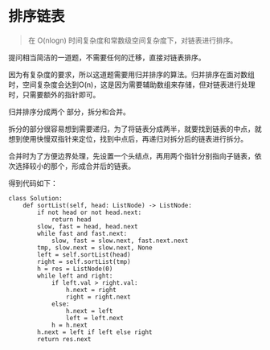 # 排序链表
> 在 O(nlogn) 时间复杂度和常数级空间复杂度下，对链表进行排序。  

提问相当简洁的一道题，不需要任何的迁移，直接对链表排序。

因为有复杂度的要求，所以这道题需要用归并排序的算法。归并排序在面对数组时，空间复杂度会达到O(n)，这是因为需要辅助数组来存储，但对链表进行处理时，只需要额外的指针即可。

归并排序分成两个 部分，拆分和合并。

拆分的部分很容易想到需要递归，为了将链表分成两半，就要找到链表的中点，就想到使用快慢双指针来定位，找到中点后，再递归对拆分后的链表进行拆分。

合并时为了方便边界处理，先设置一个头结点，再用两个指针分别指向子链表，依次选择较小的那个，形成合并后的链表。

得到代码如下：
```
class Solution:
    def sortList(self, head: ListNode) -> ListNode:
        if not head or not head.next:
            return head
        slow, fast = head, head.next
        while fast and fast.next:
            slow, fast = slow.next, fast.next.next
        tmp, slow.next = slow.next, None
        left = self.sortList(head)
        right = self.sortList(tmp)
        h = res = ListNode(0)
        while left and right:
            if left.val > right.val:
                h.next = right
                right = right.next
            else:
                h.next = left
                left = left.next
            h = h.next
        h.next = left if left else right
        return res.next
```

